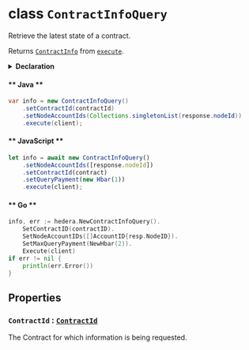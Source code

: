 # class `ContractInfoQuery`

Retrieve the latest state of a contract.

Returns [`ContractInfo`](./ContractInfo.md) from [`execute`](../Query.md).

<details>
<summary><b>Declaration</b></summary>

```typescript
class ContractInfoQuery extends Query<ContractInfo> {
    constructor();

    getContractId(): ContractId;
    setContractId(ContractId: ContractId): this;
}
```

</details>

<!-- tabs:start -->

#### ** Java **

```java
var info = new ContractInfoQuery()
    .setContractId(contractId)
    .setNodeAccountIds(Collections.singletonList(response.nodeId))
    .execute(client);
```

#### ** JavaScript **

```javascript
let info = await new ContractInfoQuery()
    .setNodeAccountIds([response.nodeId])
    .setContractId(contract)
    .setQueryPayment(new Hbar(1))
    .execute(client);
```

#### ** Go **

```go
info, err := hedera.NewContractInfoQuery().
    SetContractID(contractID).
    SetNodeAccountIDs([]AccountID{resp.NodeID}).
    SetMaxQueryPayment(NewHbar(2)).
    Execute(client)
if err != nil {
    println(err.Error())
}
```

<!-- tabs:end -->

## Properties

### `ContractId` : [`ContractId`](reference/contract/ContractId.md)

The Contract for which information is being requested.
